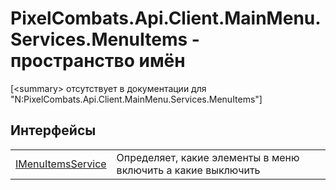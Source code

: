 # PixelCombats.Api.Client.MainMenu.Services.MenuItems - пространство имён


\[&lt;summary&gt; отсутствует в документации для "N:PixelCombats.Api.Client.MainMenu.Services.MenuItems"\]



## Интерфейсы
<table>
<tr>
<td><a href="3092af4c-cdae-2ea8-1afa-4c414442d799">IMenuItemsService</a></td>
<td>Определяет, какие элементы в меню включить а какие выключить</td></tr>
</table>